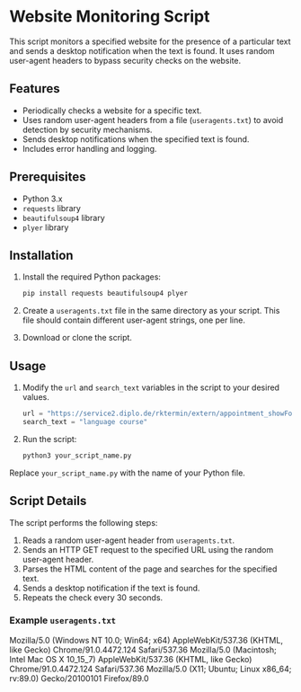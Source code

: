 # Website Monitoring Script

This script monitors a specified website for the presence of a particular text and sends a desktop notification when the text is found. It uses random user-agent headers to bypass security checks on the website.

## Features

- Periodically checks a website for a specific text.
- Uses random user-agent headers from a file (`useragents.txt`) to avoid detection by security mechanisms.
- Sends desktop notifications when the specified text is found.
- Includes error handling and logging.

## Prerequisites

- Python 3.x
- `requests` library
- `beautifulsoup4` library
- `plyer` library

## Installation

1. Install the required Python packages:
    ```bash
    pip install requests beautifulsoup4 plyer
    ```

2. Create a `useragents.txt` file in the same directory as your script. This file should contain different user-agent strings, one per line.

3. Download or clone the script.

## Usage

1. Modify the `url` and `search_text` variables in the script to your desired values.
    ```python
    url = "https://service2.diplo.de/rktermin/extern/appointment_showForm.do?locationCode=isla&realmId=108&categoryId=1600"
    search_text = "language course"
    ```

2. Run the script:
    ```bash
    python3 your_script_name.py
    ```

Replace `your_script_name.py` with the name of your Python file.

## Script Details

The script performs the following steps:
1. Reads a random user-agent header from `useragents.txt`.
2. Sends an HTTP GET request to the specified URL using the random user-agent header.
3. Parses the HTML content of the page and searches for the specified text.
4. Sends a desktop notification if the text is found.
5. Repeats the check every 30 seconds.

### Example `useragents.txt`
Mozilla/5.0 (Windows NT 10.0; Win64; x64) AppleWebKit/537.36 (KHTML, like Gecko) Chrome/91.0.4472.124 Safari/537.36
Mozilla/5.0 (Macintosh; Intel Mac OS X 10_15_7) AppleWebKit/537.36 (KHTML, like Gecko) Chrome/91.0.4472.124 Safari/537.36
Mozilla/5.0 (X11; Ubuntu; Linux x86_64; rv:89.0) Gecko/20100101 Firefox/89.0
